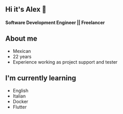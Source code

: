 ## Hi it's Alex 👋

#### Software Development Engineer ||  Freelancer

<h2> About me </h2>
<ul>
    <li>Mexican</li>
    <li>22 years</li>
    <li>Experience working as project support and tester</li>
</ul>

<h2> I'm currently learning </h2>
<ul>
    <li>English</li>
    <li>Italian</li>
    <li>Docker</li>
    <li>Flutter</li>
</ul>


<!--
**alemova/alemova** is a ✨ _special_ ✨ repository because its `README.md` (this file) appears on your GitHub profile.

Here are some ideas to get you started:

- 🔭 I’m currently working on ...
- 🌱 I’m currently learning ...
- 👯 I’m looking to collaborate on ...
- 🤔 I’m looking for help with ...
- 💬 Ask me about ...
- 📫 How to reach me: ...
- 😄 Pronouns: ...
- ⚡ Fun fact: ...
-->
